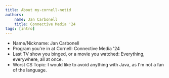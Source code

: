 ```yaml
---
title: About my-cornell-netid
authors:
    name: Jan Carbonell
    title: Connective Media '24
tags: [intro]
---
```


-   Name/Nickname: Jan Carbonell
-   Program you're in at Cornell: Connective Media '24
-   Last TV show you binged, or a movie you watched: Everything, everywhere, all at once.
-   Worst CS Topic: I would like to avoid anything with Java, as I'm not a fan of the language.
